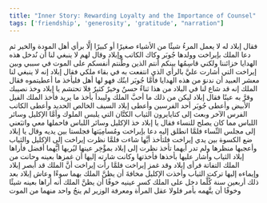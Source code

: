 ```yaml
---
title: "Inner Story: Rewarding Loyalty and the Importance of Counsel"
tags: ['friendship', 'generosity', 'gratitude', "narration"]
---
```


 فقال إبلاد له لا يعمل المرءُ شيئًا من الأشياء  صغيرًا أو كبيرًا  إلَّا برأي أهل المودة والخير
ثم دعا الملك بإيراخت وولدها جُوبَر وكاك الكاتب وإبلاد وقال لهم لا ينبغي لنا أن نُدخل هذه الهدايا خزائننا ولكني قاسِمُها بينكم  أنتم الذين وطَّنتم أنفسكم على الموت في سببي  وبين إيراخت التي أشارت عليَّ بالرأي الذي انتفعت به في بقاء ملكي
فقال إبلاد إنه لا ينبغي لنا  معشر العبيد  أن ندنوَ من هذه الهدايا فأمَّا جُوبَر ابنُك فهو لها أهل فليأخذ ما أعطيتموه
فقال الملك إنه قد شاع لنا في البلاد من هذا ثناءٌ حسنٌ وخيرٌ كثيرٌ فلا تحتشم يا إبلاد وخذ نصيبك وقرَّ به عينًا
فقال إبلاد ليكن من ذلك ما أحبَّ الملك وليبدأ بأخذ ما يريد
فأخذ الملك الفيل الأبيض وأعطى جُوبَر أحد الفرسين وأعطى إبلاد السيف الخالص الحديد وأعطى الكاتب الفرس الآخر وبعث إلى كتايايرون الثياب الكتَّان التي يلبس الملوك وأمَّا الإكليل وسائر اللباس مما كان يصلح للنساء فقال يا إبلاد خذ الإكليل وسائر اللباس فاحملها معي واتبَعني إلى مجلس النِّساء
فلمَّا انطلق إليه دعا بإيراخت ومُسامِيَتها فجلستا بين يديه وقال يا إبلاد ضع الكسوة بين يدي إيراخت فلتأخذ أيَّها شاءت فلمَّا نظرت إيراخت إلى الإكليل والثياب وأعجبها منظرها ولم تدر أيهما تأخذ نظرت إلى إبلاد بمؤْخِر عينها ليُريها أيُّهما أفضل فأراها إبلاد الثياب وأشار عليها بأخذها فأخذتها وكانت شارته إليها أن غمزها بعينه وحانت من الملك التفاتة فرأى إبلاد وقد غمز إيراخت فلمَّا رأت إيراخت أنَّ الملك قد أبصر إبلاد وإيماءه إليها تركت الثياب وأخذت الإكليل مخافةَ أن يظنَّ الملك بهما سوءًا وعاش إبلاد بعد ذلك أربعين سنة كُلَّما دخل على الملك كسر عينيه خوفًا أن يظنَّ الملك أنه أراها بعينه شيئًا وخوفًا أن يتَّهمه بأمر فلولا عقل المرأة ومعرفة الوزير لم ينجُ واحد منهما من الموت
